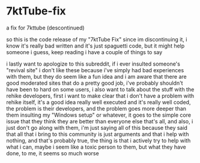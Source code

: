# 7ktTube-fix
a fix for 7kttube (descontinued)

so this is the code release of my "7ktTube Fix" since im discontinuing it, i know it's really bad written and it's just
spaguetti code, but it might help someone i guess, keep reading i have a couple of things to say

i lastly want to apologize to this subreddit, if i ever insulted someone's "revival site" i don't like these because i've
simply had bad experiences with them, but they do seem like a fun idea and i am aware that there are good moderated sites 
that do a pretty good job, i've probably shouldn't have been to hard on some users, i also want to talk about the stuff
with the rehike developers, first i want to make clear that i don't have a problem with rehike itself, it's a good idea
really well executed and it's really well coded, the problem is their developers, and the problem goes more deeper than them
insulting my "Windows setup" or whatever, it goes to the simple core issue that they think they are better than everyone else
that's all, and also, i just don't go along with them, i'm just saying all of this because they said that all that i bring
to this community is just arguments and that i help with nothing, and that's probably true, the thing is that i actively try to
help with what i can, maybe i seem like a toxic person to them, but what they have done, to me, it seems so much worse
